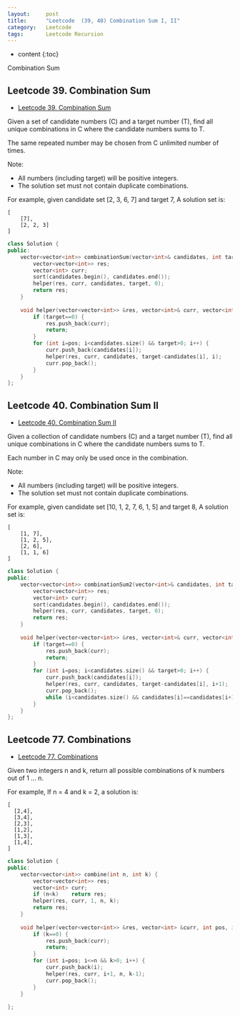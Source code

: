 ```yaml
---
layout:     post
title:      "Leetcode  (39, 40) Combination Sum I, II"
category:   Leetcode
tags:		Leetcode Recursion
---
```

* content
{:toc}

Combination Sum

## Leetcode 39. Combination Sum

* [Leetcode 39. Combination Sum](https://leetcode.com/problems/combination-sum/)

Given a set of candidate numbers (C) and a target number (T), find all unique combinations in C where the candidate numbers sums to T.

The same repeated number may be chosen from C unlimited number of times.

Note:
* All numbers (including target) will be positive integers.
* The solution set must not contain duplicate combinations.

For example, given candidate set [2, 3, 6, 7] and target 7, A solution set is: 
	
```
[
	[7],
	[2, 2, 3]
]
```

```cpp
class Solution {
public:
    vector<vector<int>> combinationSum(vector<int>& candidates, int target) {
        vector<vector<int>> res;
        vector<int> curr;
        sort(candidates.begin(), candidates.end());
        helper(res, curr, candidates, target, 0);
        return res;
    }
    
    void helper(vector<vector<int>> &res, vector<int>& curr, vector<int>& candidates, int target, int pos) {
        if (target==0) {
            res.push_back(curr);
            return;
        }
        for (int i=pos; i<candidates.size() && target>0; i++) {
            curr.push_back(candidates[i]);
            helper(res, curr, candidates, target-candidates[i], i);
            curr.pop_back();
        }
    }
};
```

## Leetcode 40. Combination Sum II
* [Leetcode 40. Combination Sum II](https://leetcode.com/problems/combination-sum-ii/)

Given a collection of candidate numbers (C) and a target number (T), find all unique combinations in C where the candidate numbers sums to T.

Each number in C may only be used once in the combination.

Note:

* All numbers (including target) will be positive integers.
* The solution set must not contain duplicate combinations.

For example, given candidate set [10, 1, 2, 7, 6, 1, 5] and target 8, A solution set is: 

```
[
	[1, 7],
	[1, 2, 5],
	[2, 6],
	[1, 1, 6]
]
```

```cpp
class Solution {
public:
    vector<vector<int>> combinationSum2(vector<int>& candidates, int target) {
        vector<vector<int>> res;
        vector<int> curr;
        sort(candidates.begin(), candidates.end());
        helper(res, curr, candidates, target, 0);
        return res;
    }
    
    void helper(vector<vector<int>> &res, vector<int>& curr, vector<int>& candidates, int target, int pos) {
        if (target==0) {
            res.push_back(curr);
            return;
        }
        for (int i=pos; i<candidates.size() && target>0; i++) {
            curr.push_back(candidates[i]);
            helper(res, curr, candidates, target-candidates[i], i+1);
            curr.pop_back();
            while (i<candidates.size() && candidates[i]==candidates[i+1])   i++;
        }
    }
};
```

## Leetcode 77. Combinations

* [Leetcode 77. Combinations](https://leetcode.com/problems/combinations/)

Given two integers n and k, return all possible combinations of k numbers out of 1 ... n.

For example, If n = 4 and k = 2, a solution is:

```
[
  [2,4],
  [3,4],
  [2,3],
  [1,2],
  [1,3],
  [1,4],
]
```

```cpp
class Solution {
public:
    vector<vector<int>> combine(int n, int k) {
        vector<vector<int>> res;
        vector<int> curr;
        if (n<k)    return res;
        helper(res, curr, 1, n, k);
        return res;
    }
    
    void helper(vector<vector<int>> &res, vector<int> &curr, int pos, int n, int k) {
        if (k==0) {
            res.push_back(curr);
            return;
        }
        for (int i=pos; i<=n && k>0; i++) {
            curr.push_back(i);
            helper(res, curr, i+1, n, k-1);
            curr.pop_back();
        }
    }
    
};
```